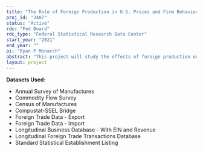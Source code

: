 ```yaml
---
title: "The Role of Foreign Production in U.S. Prices and Firm Behavior"
proj_id: "2407"
status: "Active"
rdc: "Fed Board"
rdc_type: "Federal Statistical Research Data Center"
start_year: "2021"
end_year: ""
pi: "Ryan P Monarch"
abstract: "This project will study the effects of foreign production on U.S. prices and firm behavior. More specifically, the researchers will examine the importance of multinational activity, changes in economic conditions abroad, and the entry of foreign exporters into the U.S. market on U.S. prices, including both trade prices and domestic prices, and U.S. firm outcomes, such as employment, exporting status, productivity, and market share. The project will benefit the Census Bureau by improving the quality of the underlying data to identify U.S. establishments that are part of a foreign trade zone, by documenting the amount of measurement error in the related party variable in the trade data, and by accounting for the role of mergers and acquisitions in the trade data.  The project will use the Annual Survey of Manufactures, Census of Manufactures, Commodity Flow Survey, Compustat-SSEL Bridge, Foreign Trade Data - Export, Foreign Trade Data - Import, Lexis-Nexis Directory of Corporate Affiliations - SSEL Bridge, Longitudinal Business Database, Longitudinal Foreign Trade Transactions Database, and Standard Statistical Establishment List / Business Register."
layout: project
---
```


**Datasets Used:**

  - Annual Survey of Manufactures 
  - Commodity Flow Survey 
  - Census of Manufactures 
  - Compustat-SSEL Bridge 
  - Foreign Trade Data - Export 
  - Foreign Trade Data - Import 
  - Longitudinal Business Database - With EIN and Revenue 
  - Longitudinal Foreign Trade Transactions Database 
  - Standard Statistical Establishment Listing 

